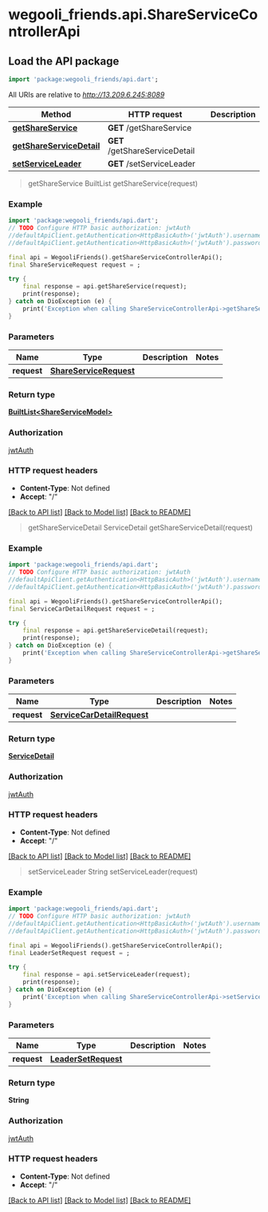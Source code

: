 # wegooli_friends.api.ShareServiceControllerApi

## Load the API package

```dart
import 'package:wegooli_friends/api.dart';
```

All URIs are relative to *http://13.209.6.245:8089*

| Method                                                                          | HTTP request                   | Description |
| ------------------------------------------------------------------------------- | ------------------------------ | ----------- |
| [**getShareService**](ShareServiceControllerApi.md#getshareservice)             | **GET** /getShareService       |
| [**getShareServiceDetail**](ShareServiceControllerApi.md#getshareservicedetail) | **GET** /getShareServiceDetail |
| [**setServiceLeader**](ShareServiceControllerApi.md#setserviceleader)           | **GET** /setServiceLeader      |

> getShareService
> BuiltList<ShareServiceModel> getShareService(request)

### Example

```dart
import 'package:wegooli_friends/api.dart';
// TODO Configure HTTP basic authorization: jwtAuth
//defaultApiClient.getAuthentication<HttpBasicAuth>('jwtAuth').username = 'YOUR_USERNAME'
//defaultApiClient.getAuthentication<HttpBasicAuth>('jwtAuth').password = 'YOUR_PASSWORD';

final api = WegooliFriends().getShareServiceControllerApi();
final ShareServiceRequest request = ;

try {
    final response = api.getShareService(request);
    print(response);
} catch on DioException (e) {
    print('Exception when calling ShareServiceControllerApi->getShareService: $e\n');
}
```

### Parameters

| Name        | Type                           | Description | Notes |
| ----------- | ------------------------------ | ----------- | ----- |
| **request** | [**ShareServiceRequest**](.md) |             |

### Return type

[**BuiltList&lt;ShareServiceModel&gt;**](ShareServiceModel.md)

### Authorization

[jwtAuth](../README.md#jwtAuth)

### HTTP request headers

- **Content-Type**: Not defined
- **Accept**: "/"

[[Back to API list]](../README.md#documentation-for-api-endpoints)
[[Back to Model list]](../README.md#documentation-for-models)
[[Back to README]](../README.md)

> getShareServiceDetail
> ServiceDetail getShareServiceDetail(request)

### Example

```dart
import 'package:wegooli_friends/api.dart';
// TODO Configure HTTP basic authorization: jwtAuth
//defaultApiClient.getAuthentication<HttpBasicAuth>('jwtAuth').username = 'YOUR_USERNAME'
//defaultApiClient.getAuthentication<HttpBasicAuth>('jwtAuth').password = 'YOUR_PASSWORD';

final api = WegooliFriends().getShareServiceControllerApi();
final ServiceCarDetailRequest request = ;

try {
    final response = api.getShareServiceDetail(request);
    print(response);
} catch on DioException (e) {
    print('Exception when calling ShareServiceControllerApi->getShareServiceDetail: $e\n');
}
```

### Parameters

| Name        | Type                               | Description | Notes |
| ----------- | ---------------------------------- | ----------- | ----- |
| **request** | [**ServiceCarDetailRequest**](.md) |             |

### Return type

[**ServiceDetail**](ServiceDetail.md)

### Authorization

[jwtAuth](../README.md#jwtAuth)

### HTTP request headers

- **Content-Type**: Not defined
- **Accept**: "/"

[[Back to API list]](../README.md#documentation-for-api-endpoints)
[[Back to Model list]](../README.md#documentation-for-models)
[[Back to README]](../README.md)

> setServiceLeader
> String setServiceLeader(request)

### Example

```dart
import 'package:wegooli_friends/api.dart';
// TODO Configure HTTP basic authorization: jwtAuth
//defaultApiClient.getAuthentication<HttpBasicAuth>('jwtAuth').username = 'YOUR_USERNAME'
//defaultApiClient.getAuthentication<HttpBasicAuth>('jwtAuth').password = 'YOUR_PASSWORD';

final api = WegooliFriends().getShareServiceControllerApi();
final LeaderSetRequest request = ;

try {
    final response = api.setServiceLeader(request);
    print(response);
} catch on DioException (e) {
    print('Exception when calling ShareServiceControllerApi->setServiceLeader: $e\n');
}
```

### Parameters

| Name        | Type                        | Description | Notes |
| ----------- | --------------------------- | ----------- | ----- |
| **request** | [**LeaderSetRequest**](.md) |             |

### Return type

**String**

### Authorization

[jwtAuth](../README.md#jwtAuth)

### HTTP request headers

- **Content-Type**: Not defined
- **Accept**: "/"

[[Back to API list]](../README.md#documentation-for-api-endpoints)
[[Back to Model list]](../README.md#documentation-for-models)
[[Back to README]](../README.md)
